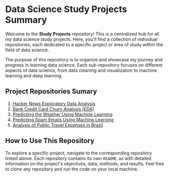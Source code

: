 # Data Science Study Projects Summary

Welcome to the **Study Projects** repository! This is a centralized hub for all my data science study projects. Here, you'll find a collection of individual repositories, each dedicated to a specific project or area of study within the field of data science.

The purpose of this repository is to organize and showcase my journey and progress in learning data science. Each sub-repository focuses on different aspects of data science, from data cleaning and visualization to machine learning and deep learning.

## Project Repositories Sumary

1. [Hacker News Exploratory Data Analysis](https://github.com/rdcar/hacker-news-eda)
2. [Bank Credit Card Churn Analysis (EDA)](https://github.com/rdcar/credit-card-churn-analysis)
3. [Predicting the Weather Using Machine Learning](https://github.com/rdcar/weather-prediction)
4. [Predicting Spam Emails Using Machine Learning](https://github.com/rdcar/spam-detector)
5. [Analysis of Public Travel Expenses in Brazil](https://github.com/rdcar/federal-travel-spending-breakdown)

## How to Use This Repository

To explore a specific project, navigate to the corresponding repository linked above. Each repository contains its own `README.md` with detailed information on the project's objectives, data, methods, and results. Feel free to clone any repository and run the code on your local machine.

